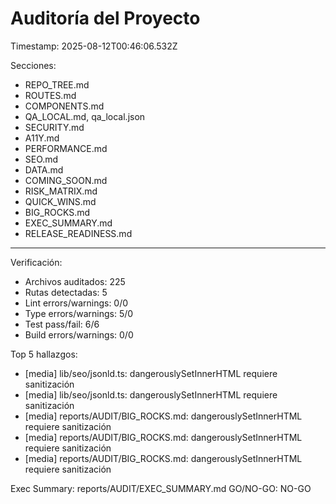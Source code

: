 # Auditoría del Proyecto

Timestamp: 2025-08-12T00:46:06.532Z

Secciones:
- REPO_TREE.md
- ROUTES.md
- COMPONENTS.md
- QA_LOCAL.md, qa_local.json
- SECURITY.md
- A11Y.md
- PERFORMANCE.md
- SEO.md
- DATA.md
- COMING_SOON.md
- RISK_MATRIX.md
- QUICK_WINS.md
- BIG_ROCKS.md
- EXEC_SUMMARY.md
- RELEASE_READINESS.md

---
Verificación:
- Archivos auditados: 225
- Rutas detectadas: 5
- Lint errors/warnings: 0/0
- Type errors/warnings: 5/0
- Test pass/fail: 6/6
- Build errors/warnings: 0/0

Top 5 hallazgos:
- [media] lib/seo/jsonld.ts: dangerouslySetInnerHTML requiere sanitización
- [media] lib/seo/jsonld.ts: dangerouslySetInnerHTML requiere sanitización
- [media] reports/AUDIT/BIG_ROCKS.md: dangerouslySetInnerHTML requiere sanitización
- [media] reports/AUDIT/BIG_ROCKS.md: dangerouslySetInnerHTML requiere sanitización
- [media] reports/AUDIT/BIG_ROCKS.md: dangerouslySetInnerHTML requiere sanitización

Exec Summary: reports/AUDIT/EXEC_SUMMARY.md
GO/NO-GO: NO-GO
